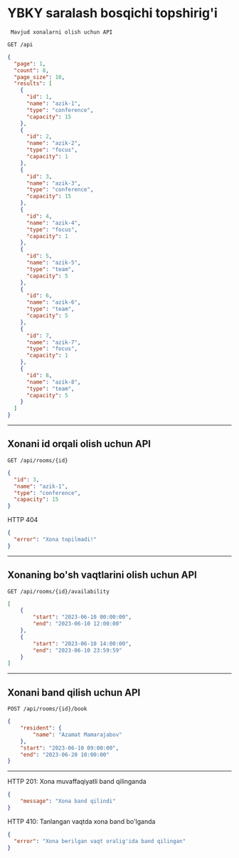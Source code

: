 # YBKY saralash bosqichi topshirig'i

```
 Mavjud xonalarni olish uchun API
```
```
GET /api
```

```json
{
  "page": 1,
  "count": 8,
  "page_size": 10,
  "results": [
    {
      "id": 1,
      "name": "azik-1",
      "type": "conference",
      "capacity": 15
    },
    {
      "id": 2,
      "name": "azik-2",
      "type": "focus",
      "capacity": 1
    },
    {
      "id": 3,
      "name": "azik-3",
      "type": "conference",
      "capacity": 15
    },
    {
      "id": 4,
      "name": "azik-4",
      "type": "focus",
      "capacity": 1
    },
    {
      "id": 5,
      "name": "azik-5",
      "type": "team",
      "capacity": 5
    },
    {
      "id": 6,
      "name": "azik-6",
      "type": "team",
      "capacity": 5
    },
    {
      "id": 7,
      "name": "azik-7",
      "type": "focus",
      "capacity": 1
    },
    {
      "id": 8,
      "name": "azik-8",
      "type": "team",
      "capacity": 5
    }
  ]
}
```

---

## Xonani id orqali olish uchun API

```
GET /api/rooms/{id}
```

```json
{
  "id": 3,
  "name": "azik-1",
  "type": "conference",
  "capacity": 15
}
```

HTTP 404

```json
{
  "error": "Xona topilmadi!"
}
```

---

## Xonaning bo'sh vaqtlarini olish uchun API

```
GET /api/rooms/{id}/availability
```



```json
[
    {
        "start": "2023-06-10 00:00:00",
        "end": "2023-06-10 12:00:00"
    },
    {
        "start": "2023-06-10 14:00:00",
        "end": "2023-06-10 23:59:59"
    }
]
```

---

## Xonani band qilish uchun API

```
POST /api/rooms/{id}/book
```

```json
{
    "resident": {
        "name": "Azamat Mamarajabov"
    },
    "start": "2023-06-10 09:00:00",
    "end": "2023-06-20 10:00:00"
}
```

---

HTTP 201: Xona muvaffaqiyatli band qilinganda

```json
{
    "message": "Xona band qilindi"
}
```

HTTP 410: Tanlangan vaqtda xona band bo'lganda

```json
{
  "error": "Xona berilgan vaqt oralig'ida band qilingan"
}


